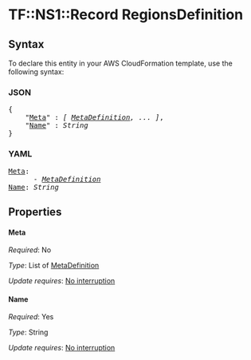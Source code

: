 # TF::NS1::Record RegionsDefinition

## Syntax

To declare this entity in your AWS CloudFormation template, use the following syntax:

### JSON

<pre>
{
    "<a href="#meta" title="Meta">Meta</a>" : <i>[ <a href="metadefinition.md">MetaDefinition</a>, ... ]</i>,
    "<a href="#name" title="Name">Name</a>" : <i>String</i>
}
</pre>

### YAML

<pre>
<a href="#meta" title="Meta">Meta</a>: <i>
      - <a href="metadefinition.md">MetaDefinition</a></i>
<a href="#name" title="Name">Name</a>: <i>String</i>
</pre>

## Properties

#### Meta

_Required_: No

_Type_: List of <a href="metadefinition.md">MetaDefinition</a>

_Update requires_: [No interruption](https://docs.aws.amazon.com/AWSCloudFormation/latest/UserGuide/using-cfn-updating-stacks-update-behaviors.html#update-no-interrupt)

#### Name

_Required_: Yes

_Type_: String

_Update requires_: [No interruption](https://docs.aws.amazon.com/AWSCloudFormation/latest/UserGuide/using-cfn-updating-stacks-update-behaviors.html#update-no-interrupt)

